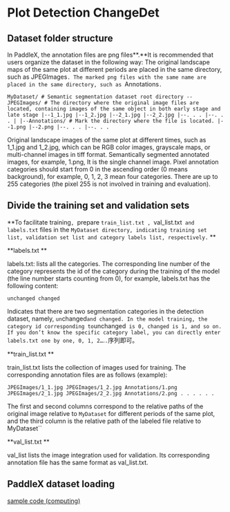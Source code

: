 # Plot Detection ChangeDet

## Dataset folder structure

In PaddleX, the annotation files are png files**.**It is recommended that users organize the dataset in the following way: The original landscape maps of the same plot at different periods are placed in the same directory, such as JPEGImages`. The marked png files with the same name are placed in the same directory, such as `Annotations`.`
```
MyDataset/ # Semantic segmentation dataset root directory --JPEGImages/ # The directory where the original image files are located, containing images of the same object in both early stage and late stage |--1_1.jpg |--1_2.jpg |--2_1.jpg |--2_2.jpg |--. . . |--. . . | |--Annotations/ # Mark the directory where the file is located. |--1.png |--2.png |--. . . |--. . .
```
Original landscape images of the same plot at different times, such as 1_1.jpg and 1_2.jpg, which can be RGB color images, grayscale maps, or multi-channel images in tiff format. Semantically segmented annotated images, for example, 1.png, It is the single channel image. Pixel annotation categories should start from 0 in the ascending order (0 means background), for example, 0, 1, 2, 3 mean four categories. There are up to 255 categories (the pixel 255 is not involved in training and evaluation).

## Divide the training set and validation sets

**To facilitate training`, `prepare `train_list.txt , `val_list.txt` and labels.txt` files in the `MyDataset directory, indicating training set list, validation set list and category labels list, respectively.` **

**labels.txt **

labels.txt: lists all the categories. The corresponding line number of the category represents the id of the category during the training of the model (the line number starts counting from 0), for example, labels.txt has the following content:
```
unchanged changed
```
Indicates that there are two segmentation categories in the detection dataset, namely, `un`changed` and changed. In the model training, the category id corresponding to `unchanged` is 0, changed is 1, and so on. If you don’t know the specific category label, you can directly enter labels.txt one by one, 0, 1, 2…`.`.`序列即可。

**train_list.txt **

train_list.txt lists the collection of images used for training. The corresponding annotation files are as follows (example):
```
JPEGImages/1_1.jpg JPEGImages/1_2.jpg Annotations/1.png JPEGImages/2_1.jpg JPEGImages/2_2.jpg Annotations/2.png . . . . . .
```
The first and second columns correspond to the relative paths of the original image relative to `MyDataset` for different periods of the same plot, and the third column is the relative path of the labeled file relative to MyDataset``

**val_list.txt **

val_list lists the image integration used for validation. Its corresponding annotation file has the same format as val_list.txt.

## PaddleX dataset loading

[sample code (computing)](https://github.com/PaddlePaddle/PaddleX/blob/develop/examples/change_detection/train.py)
